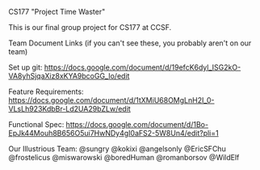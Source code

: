 CS177 "Project Time Waster"

This is our final group project for CS177 at CCSF.

Team Document Links (if you can't see these, you probably aren't on our team)

Set up git: https://docs.google.com/document/d/19efcK6dyl_ISG2kO-VA8yhSjqaXiz8xKYA9bcoGG_Io/edit

Feature Requirements: https://docs.google.com/document/d/1tXMiU68OMgLnH2I_0-VLsLh923KdbBr-Ld2UA29bZLw/edit

Functional Spec: https://docs.google.com/document/d/1Bo-EpJk44Mouh8B656O5ui7HwNDy4gI0aFS2-5W8Un4/edit?pli=1

Our Illustrious Team:
@sungry
@kokixi
@angelsonly
@EricSFChu
@frostelicus
@miswarowski
@boredHuman
@romanborsov
@WildElf


